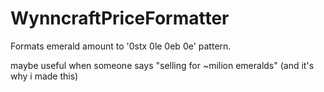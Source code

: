 # WynncraftPriceFormatter
Formats emerald amount to '0stx 0le 0eb 0e' pattern.

maybe useful when someone says "selling for ~milion emeralds" (and it's why i made this)
